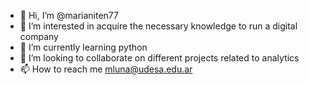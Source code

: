 - 👋 Hi, I’m @marianiten77
- 👀 I’m interested in acquire the necessary knowledge to run a digital company
- 🌱 I’m currently learning python 
- 💞️ I’m looking to collaborate on different projects related to analytics
- 📫 How to reach me mluna@udesa.edu.ar

<!---
marianiten77/marianiten77 is a ✨ special ✨ repository because its `README.md` (this file) appears on your GitHub profile.
You can click the Preview link to take a look at your changes.
--->
